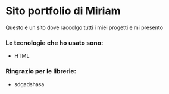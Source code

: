 # Sito portfolio di Miriam

Questo è un sito dove raccolgo tutti i miei progetti e mi presento

### Le tecnologie che ho usato sono:
- HTML

### Ringrazio per le librerie: 
- sdgadshasa
